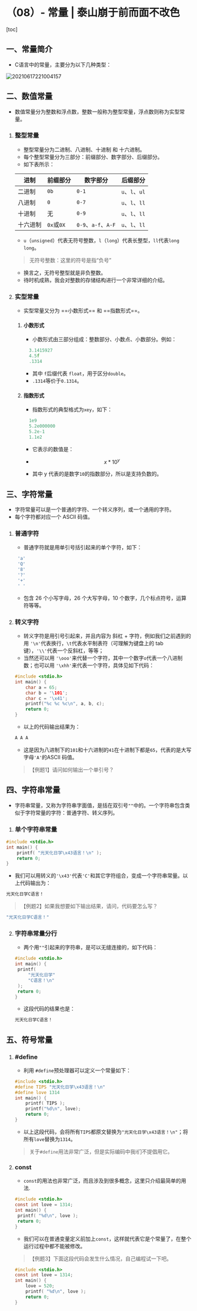 # （08）- 常量 | 泰山崩于前而面不改色

[toc]

## 一、常量简介

- C语言中的常量，主要分为以下几种类型：

![20210617221004157](D:/GitRep/Study/C/notes/%EF%BC%8808%EF%BC%89-%20%E5%B8%B8%E9%87%8F%20%20%E6%B3%B0%E5%B1%B1%E5%B4%A9%E4%BA%8E%E5%89%8D%E8%80%8C%E9%9D%A2%E4%B8%8D%E6%94%B9%E8%89%B2.assets/20210617221004157.png)

## 二、数值常量

- 数值常量分为整数和浮点数，整数一般称为整型常量，浮点数则称为实型常量。

1. ### 整型常量

   - 整型常量分为二进制、八进制、十进制 和 十六进制。
   - 每个整型常量分为三部分：前缀部分、数字部分、后缀部分。
   - 如下表所示：

   | 进制     | 前缀部分   | 数字部分            | 后缀部分       |
   | -------- | ---------- | ------------------- | -------------- |
   | 二进制   | `0b`       | `0-1`               | `u`、`l`、`ul` |
   | 八进制   | `0`        | `0-7`               | `u`、`l`、`ll` |
   | 十进制   | 无         | `0-9`               | `u`、`l`、`ll` |
   | 十六进制 | `0x`或`0X` | `0-9`、`a-f`、`A-F` | `u`、`l`、`ll` |

   - `u`（`unsigned`）代表无符号整数，`l`（`long`）代表长整型，`ll`代表`long long`。

   > 无符号整数：这里的符号是指“负号”

   - 换言之，无符号整型就是非负整数。
   - 待时机成熟，我会对整数的存储结构进行一个非常详细的介绍。

2. ### 实型常量

   - 实型常量又分为 ==小数形式== 和 ==指数形式==。

   1. #### 小数形式

      - 小数形式由三部分组成：整数部分、小数点、小数部分。例如：

      ```c
      	3.1415927
      	4.5f
      	.1314
      ```

      - 其中 `f`后缀代表 `float`，用于区分`double`。
      - `.1314`等价于`0.1314`。

   2. #### 指数形式

      - 指数形式的典型格式为`xey`，如下：

      ```c
      	1e9
      	5.2e000000
      	5.2e-1
      	1.1e2
      ```

      - 它表示的数值是：

      - $$
        x*10^y
        $$

      - 其中 y 代表的是数字`10`的指数部分，所以是支持负数的。

## 三、字符常量

- 字符常量可以是一个普通的字符、一个转义序列，或一个通用的字符。
- 每个字符都对应一个 ASCII 码值。

1. ### 普通字符

   - 普通字符就是用单引号括引起来的单个字符，如下：

   ```c
   	'a'
   	'Q'
   	'8'
   	'?'
   	'+'
   	' '
   ```

   - 包含 26 个小写字母，26 个大写字母，10 个数字，几个标点符号，运算符等等。

2. ### 转义字符

   - 转义字符是用引号引起来，并且内容为 斜杠 + 字符，例如我们之前遇到的用 `'\n'`代表换行，`\t`代表水平制表符（可理解为键盘上的 tab 键），`'\\'`代表一个反斜杠，等等；
   - 当然还可以用 `'\ooo'`来代替一个字符，其中一个数字`o`代表一个八进制数；也可以用 `'\xhh'`来代表一个字符，具体见如下代码：

   ```c
   #include <stdio.h>
   int main() {
       char a = 65;
       char b = '\101';
       char c = '\x41';
       printf("%c %c %c\n", a, b, c);
       return 0;
   } 
   ```

   - 以上的代码输出结果为：

   ```c
   A A A
   ```

   - 这是因为八进制下的`101`和十六进制的`41`在十进制下都是`65`，代表的是大写字母`'A'`的ASCII 码值。

   > 【例题1】请问如何输出一个单引号？

## 四、字符串常量

- 字符串常量，又称为字符串字面值，是括在双引号`""`中的。一个字符串包含类似于字符常量的字符：普通字符、转义序列。

1. ### 单个字符串常量

```c
#include <stdio.h>
int main() {
    printf( "光天化日学\x43语言！\n" );
    return 0;
} 
```

- 我们可以用转义的`'\x43'`代表`'C'`和其它字符组合，变成一个字符串常量。以上代码输出为：

```c
光天化日学C语言！
```

> 【例题2】如果我想要如下输出结果，请问，代码要怎么写？

```c
"光天化日学C语言！"
```

2. ### 字符串常量分行

   - 两个用`""`引起来的字符串，是可以无缝连接的，如下代码：

   ```c
   #include <stdio.h>
   int main() {
   	printf( 
   		"光天化日学" 
   		"C语言！\n" 
   	);
   	return 0;
   } 
   ```

   - 这段代码的结果也是：

   ```c
   光天化日学C语言！
   ```

## 五、符号常量

1. ### #define

   - 利用 `#define`预处理器可以定义一个常量如下：

   ```c
   #include <stdio.h>
   #define TIPS "光天化日学\x43语言！\n" 
   #define love 1314
   int main() {
       printf( TIPS );
       printf("%d\n", love);
       return 0;
   } 
   ```

   - 以上这段代码，会将所有`TIPS`都原文替换为`"光天化日学\x43语言！\n"`；将所有`love`替换为`1314`。

   > 关于`#define`用法非常广泛，但是实际编码中我i们不提倡用它。

2. ### const

   - `const`的用法也非常广泛，而且涉及到很多概念，这里只介绍最简单的用法.

   ```c
   #include <stdio.h> 
   const int love = 1314;
   int main() {
   	printf( "%d\n", love );
   	return 0;
   }
   ```

   - 我们可以在普通变量定义前加上`const`，这样就代表它是个常量了，在整个运行过程中都不能被修改。

   > 【例题3】下面这段代码会发生什么情况，自己编程试一下吧。

   ```c
   #include <stdio.h> 
   const int love = 1314;
   int main() {
       love = 520;
       printf( "%d\n", love );
       return 0;
   }
   ```

   